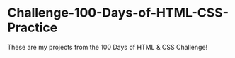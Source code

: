 # Challenge-100-Days-of-HTML-CSS-Practice

These are my projects from the 100 Days of HTML & CSS Challenge!
